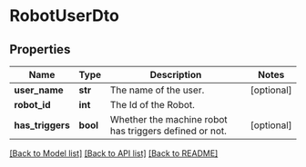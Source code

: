 # RobotUserDto

## Properties
Name | Type | Description | Notes
------------ | ------------- | ------------- | -------------
**user_name** | **str** | The name of the user. | [optional] 
**robot_id** | **int** | The Id of the Robot. | 
**has_triggers** | **bool** | Whether the machine robot has triggers defined or not. | [optional] 

[[Back to Model list]](../README.md#documentation-for-models) [[Back to API list]](../README.md#documentation-for-api-endpoints) [[Back to README]](../README.md)


